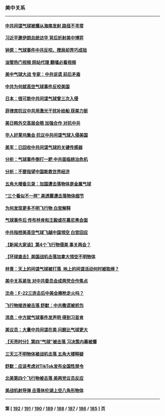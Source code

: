 ### 美中关系
---
#### [中共间谍气球被爆从海南发射 路径不寻常](../../pages/nf1412576/n13930120.md?02152045) 
#### [习近平邀伊朗总统访华 背后折射美中博弈](../../pages/nf1412576/n13929854.md?02152045) 
#### [钟原：气球事件中共反咬、搅局却弄巧成拙](../../pages/nf1412576/n13929990.md?02152045) 
#### [油管热门视频 网站代理 翻墙必看视频](http://138.2.39.72:81/youtube.html?epic-marker?02152045)
#### [美中气球大战 专家：中共说谎 前后矛盾](../../pages/nf1412576/n13929783.md?02152045) 
#### [中共为何就高空气球事件反咬美国](../../pages/nf1412576/n13929775.md?02152045) 
#### [日本：很可能中共间谍气球曾三次入侵](../../pages/nf1412576/n13929753.md?02152045) 
#### [菲律宾抗议中共用激光干扰补给船 获美力挺](../../pages/nf1412576/n13929657.md?02152045) 
#### [美日韩外交高层会晤 加强合作 对抗中共](../../pages/nf1412576/n13929342.md?02152045) 
#### [华人好莱坞集会 抗议中共间谍气球入侵美国](../../pages/nf1412576/n13929380.md?02152045) 
#### [美军：已回收中共间谍气球的关键传感器](../../pages/nf1412576/n13929284.md?02152045) 
#### [分析：气球事件倒打一耙 中共面临统治危机](../../pages/nf1412576/n13929035.md?02152045) 
#### [分析：不要指望中国能救世界经济](../../pages/nf1412576/n13929174.md?02152045) 
#### [五角大楼备忘录：加国遭击落物体是金属气球](../../pages/nf1412576/n13929225.md?02152045) 
#### [“三个看似不一样” 美透露遭击落物体细节](../../pages/nf1412576/n13929144.md?02152045) 
#### [为何发现更多不明飞行物 白宫解释](../../pages/nf1412576/n13929133.md?02152045) 
#### [气球事件后 传布林肯和王毅或在慕尼黑会面](../../pages/nf1412576/n13929115.md?02152045) 
#### [中共指控美高空气球飞越中国领空 白宫回应](../../pages/nf1412576/n13929008.md?02152045) 
#### [【新闻大家谈】第4个飞行物侵美 事关两会？](../../pages/nf1412576/n13928592.md?02152045) 
#### [【环球直击】美国战机击落加拿大领空不明物体](../../pages/nf1412576/n13928868.md?02152045) 
#### [林青：天上的间谍气球被打落  地上的间谍活动何时被取缔？](../../pages/nf1412576/n13928539.md?02152045) 
#### [美中关系紧张 对中共委员会成两党合作焦点](../../pages/nf1412576/n13928691.md?02152045) 
#### [沈舟：F-22三连击后中美会擦枪走火吗？](../../pages/nf1412576/n13928511.md?02152045) 
#### [飞行物接连被击落 舒默：中共撒谎被抓包](../../pages/nf1412576/n13928471.md?02152045) 
#### [消息：中方就气球事件发声明 得到习首肯](../../pages/nf1412576/n13928606.md?02152045) 
#### [美议员：大量中共间谍在美 问题比气球更大](../../pages/nf1412576/n13928460.md?02152045) 
#### [【天亮时分】第四“气球”被击落 习决策内幕被爆](../../pages/nf1412576/n13928361.md?02152045) 
#### [三天三不明物体被战机击落 五角大楼释疑](../../pages/nf1412576/n13928450.md?02152045) 
#### [舒默：应该考虑对TikTok发布全国性禁令](../../pages/nf1412576/n13928418.md?02152045) 
#### [北美第四个飞行物被击落 美两党议员反应](../../pages/nf1412576/n13928295.md?02152045) 
#### [美战机射导弹 击落休伦湖上空八角形物体](../../pages/nf1412576/n13928353.md?02152045) 

---
#### 第 [ [192](./192.md?02152045) / [191](./191.md?02152045) / [190](./190.md?02152045) / [189](./189.md?02152045) / [188](./188.md?02152045) / [187](./187.md?02152045) / [186](./186.md?02152045) / [185](./185.md?02152045) ] 页

